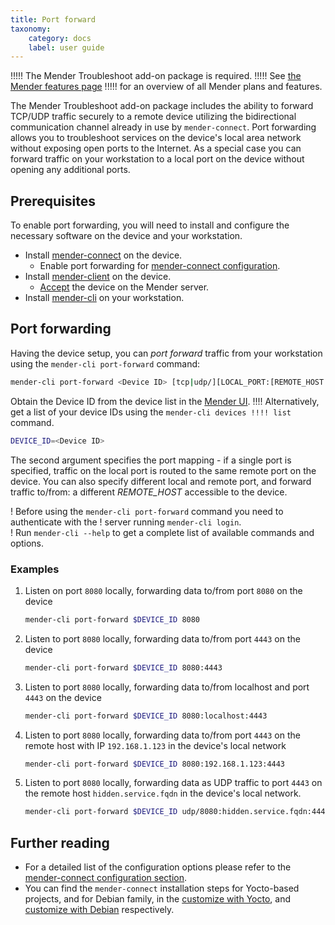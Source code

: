 ```yaml
---
title: Port forward
taxonomy:
    category: docs
    label: user guide
---
```


!!!!! The Mender Troubleshoot add-on package is required.
!!!!! See [the Mender features page](https://mender.io/product/features?target=_blank)
!!!!! for an overview of all Mender plans and features.

The Mender Troubleshoot add-on package includes the ability to forward TCP/UDP
traffic securely to a remote device utilizing the bidirectional communication
channel already in use by `mender-connect`. Port forwarding allows you to troubleshoot
services on the device's local area network without exposing open ports to the
Internet. As a special case you can forward traffic on your workstation to a
local port on the device without opening any additional ports.

## Prerequisites

To enable port forwarding, you will need to install and configure the necessary
software on the device and your workstation.
* Install [mender-connect](../../10.Downloads/docs.md#mender-connect) on the
  device.
  * Enable port forwarding for [mender-connect
    configuration](../90.Mender-Connect/docs.md#port-forward-configuration). 
* Install [mender-client](../../03.Client-installation/02.Install-with-Debian-package/docs.md) on the
  device.
  * [Accept](../../01.Get-started/01.Preparation/01.Prepare-a-Raspberry-Pi-device/docs.md#step-7-accept-the-device)
    the device on the Mender server.
* Install [mender-cli](../../10.Downloads/docs.md#mender-cli) on your workstation.
  

## Port forwarding

Having the device setup, you can *port forward* traffic from your workstation
using the `mender-cli port-forward` command:
```bash
mender-cli port-forward <Device ID> [tcp|udp/][LOCAL_PORT:[REMOTE_HOST:]]REMOTE_PORT
```
Obtain the Device ID from the device list in the [Mender
UI](https://hosted.mender.io/ui#/devices). 
!!!! Alternatively, get a list of your device IDs using the `mender-cli devices
!!!! list` command.
```bash
DEVICE_ID=<Device ID>
```

The second argument specifies the port mapping - if a single port is specified,
traffic on the local port is routed to the same remote port on the device. You can
also specify different local and remote port, and forward traffic to/from:
a different *REMOTE_HOST* accessible to the device.

! Before using the `mender-cli port-forward` command you need to authenticate with the
! server  running `mender-cli login`.  
! Run `mender-cli --help` to get a complete list of available commands and options.

### Examples

1. Listen on port `8080` locally, forwarding data to/from port `8080` on the device
   ```bash
   mender-cli port-forward $DEVICE_ID 8080
   ```

2. Listen to port `8080` locally, forwarding data to/from port `4443` on the device
   ```bash
   mender-cli port-forward $DEVICE_ID 8080:4443
   ```

3. Listen to port `8080` locally, forwarding data to/from localhost and port
   `4443` on the device
   ```bash
   mender-cli port-forward $DEVICE_ID 8080:localhost:4443
   ```

4. Listen to port `8080` locally, forwarding data to/from port `4443` on the
   remote host with IP `192.168.1.123` in the device's local network
   ```bash
   mender-cli port-forward $DEVICE_ID 8080:192.168.1.123:4443
   ```
   
5. Listen to port `8080` locally, forwarding data as UDP traffic  to port `4443`
   on the remote host `hidden.service.fqdn` in the device's local network.
   ```bash
   mender-cli port-forward $DEVICE_ID udp/8080:hidden.service.fqdn:4443
   ```

## Further reading

* For a detailed list of the configuration options please refer to the
[mender-connect configuration section](../90.Mender-Connect/docs.md#port-forward-configuration).
* You can find the `mender-connect` installation steps for Yocto-based projects,
and for Debian family,
in the [customize with Yocto](../../05.Operating-System-updates-Yocto-Project/05.Customize-Mender/docs.md#mender-connect),
and [customize with Debian](../../04.Operating-System-updates-Debian-family/03.Customize-Mender/docs.md) respectively.
